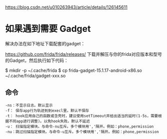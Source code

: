 https://blog.csdn.net/u010263943/article/details/126145611


# 如果遇到需要 Gadget

解决办法在如下地址下载配套的gadget： 

https://github.com/frida/frida/releases/
下载并解压与你的frida对应版本和型号的Gadget，然后执行如下代码：

$ mkdir -p ~/.cache/frida
$ cp frida-gadget-15.1.17-android-x86.so ~/.cache/frida/gadget-xxx.so


## 命令

```
-ns：不显示日志。默认显示
-f： 保存app行为轨迹到到execl里。默认不保存
-t： hook应用自己的函数或含壳时，建议使用setTimeout并给出适当的延时(1-5s，需要根据不同app进行调整)。以免hook失败。默认不延迟
-u： 扫描指定模块。与命令-nu互斥。多个模块用','隔开。例如：phone,permission
-nu：跳过扫描指定模块。与命令-u互斥。多个模块用','隔开。例如：phone,permission
```